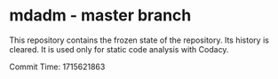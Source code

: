 # mdadm - master branch

This repository contains the frozen state of the repository.
Its history is cleared. It is used only for static code
analysis with Codacy.

Commit Time: 1715621863